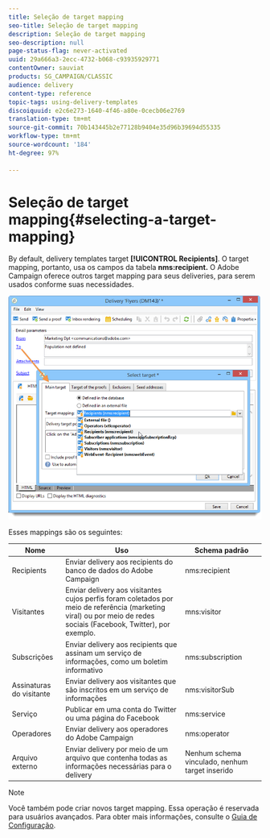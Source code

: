 ```yaml
---
title: Seleção de target mapping
seo-title: Seleção de target mapping
description: Seleção de target mapping
seo-description: null
page-status-flag: never-activated
uuid: 29a666a3-2ecc-4732-b068-c93935929771
contentOwner: sauviat
products: SG_CAMPAIGN/CLASSIC
audience: delivery
content-type: reference
topic-tags: using-delivery-templates
discoiquuid: e2c6e273-1640-4f46-a80e-0cecb06e2769
translation-type: tm+mt
source-git-commit: 70b143445b2e77128b9404e35d96b39694d55335
workflow-type: tm+mt
source-wordcount: '184'
ht-degree: 97%

---
```



# Seleção de target mapping{#selecting-a-target-mapping}

By default, delivery templates target **[!UICONTROL Recipients]**. O target mapping, portanto, usa os campos da tabela **nms:recipient.** O Adobe Campaign oferece outros target mapping para seus deliveries, para serem usados conforme suas necessidades.

![](assets/delivery_select_mapping.png)

Esses mappings são os seguintes:

| Nome | Uso | Schema padrão |
|---|---|---|
| Recipients | Enviar delivery aos recipients do banco de dados do Adobe Campaign | nms:recipient |
| Visitantes | Enviar delivery aos visitantes cujos perfis foram coletados por meio de referência (marketing viral) ou por meio de redes sociais (Facebook, Twitter), por exemplo. | mns:visitor |
| Subscrições | Enviar delivery aos recipients que assinam um serviço de informações, como um boletim informativo | nms:subscription |
| Assinaturas do visitante | Enviar delivery aos visitantes que são inscritos em um serviço de informações | nms:visitorSub |
| Serviço | Publicar em uma conta do Twitter ou uma página do Facebook | nms:service |
| Operadores | Enviar delivery aos operadores do Adobe Campaign | nms:operator |
| Arquivo externo | Enviar delivery por meio de um arquivo que contenha todas as informações necessárias para o delivery | Nenhum schema vinculado, nenhum target inserido |

>[!NOTE]
>
>Você também pode criar novos target mapping. Essa operação é reservada para usuários avançados. Para obter mais informações, consulte o [Guia de Configuração](../../configuration/using/target-mapping.md).
